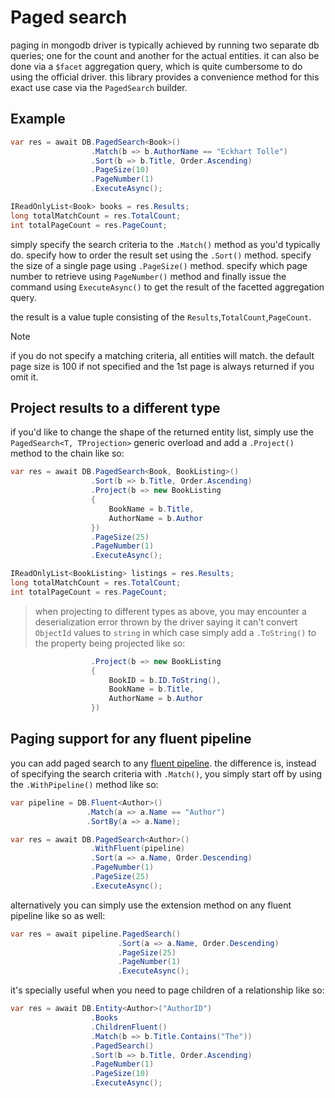 # Paged search
paging in mongodb driver is typically achieved by running two separate db queries; one for the count and another for the actual entities. it can also be done via a `$facet` aggregation query, which is quite cumbersome to do using the official driver. this library provides a convenience method for this exact use case via the `PagedSearch` builder.

## Example

```csharp
var res = await DB.PagedSearch<Book>()
                  .Match(b => b.AuthorName == "Eckhart Tolle")
                  .Sort(b => b.Title, Order.Ascending)
                  .PageSize(10)
                  .PageNumber(1)
                  .ExecuteAsync();

IReadOnlyList<Book> books = res.Results;
long totalMatchCount = res.TotalCount;
int totalPageCount = res.PageCount;                  
```

simply specify the search criteria to the `.Match()` method as you'd typically do. specify how to order the result set using the `.Sort()` method. specify the size of a single page using `.PageSize()` method. specify which page number to retrieve using `PageNumber()` method and finally issue the command using `ExecuteAsync()` to get the result of the facetted aggregation query.

the result is a value tuple consisting of the `Results`,`TotalCount`,`PageCount`.

> [!note] 
> if you do not specify a matching criteria, all entities will match. the default page size is 100 if not specified and the 1st page is always returned if you omit it.


## Project results to a different type
if you'd like to change the shape of the returned entity list, simply use the `PagedSearch<T, TProjection>` generic overload and add a `.Project()` method to the chain like so:
```csharp
var res = await DB.PagedSearch<Book, BookListing>()
                  .Sort(b => b.Title, Order.Ascending)
                  .Project(b => new BookListing
                  {
                      BookName = b.Title,
                      AuthorName = b.Author
                  })
                  .PageSize(25)
                  .PageNumber(1)
                  .ExecuteAsync();

IReadOnlyList<BookListing> listings = res.Results;
long totalMatchCount = res.TotalCount;
int totalPageCount = res.PageCount;                     
```

> when projecting to different types as above, you may encounter a deserialization error thrown by the driver saying it can't convert `ObjectId` values to `string` in which case simply add a `.ToString()` to the property being projected like so:

```csharp
                  .Project(b => new BookListing
                  {
                      BookID = b.ID.ToString(),
                      BookName = b.Title,
                      AuthorName = b.Author
                  })
```

## Paging support for any fluent pipeline

you can add paged search to any [fluent pipeline](Queries-Pipelines.md). the difference is, instead of specifying the search criteria with `.Match()`, you simply start off by using the `.WithPipeline()` method like so:

```csharp
var pipeline = DB.Fluent<Author>()
                 .Match(a => a.Name == "Author")
                 .SortBy(a => a.Name);

var res = await DB.PagedSearch<Author>()
                  .WithFluent(pipeline)
                  .Sort(a => a.Name, Order.Descending)
                  .PageNumber(1)
                  .PageSize(25)
                  .ExecuteAsync();
```

alternatively you can simply use the extension method on any fluent pipeline like so as well:
```csharp
var res = await pipeline.PagedSearch()
                        .Sort(a => a.Name, Order.Descending)
                        .PageSize(25)
                        .PageNumber(1)
                        .ExecuteAsync();
```

it's specially useful when you need to page children of a relationship like so:
```csharp
var res = await DB.Entity<Author>("AuthorID")
                  .Books
                  .ChildrenFluent()
                  .Match(b => b.Title.Contains("The"))
                  .PagedSearch()
                  .Sort(b => b.Title, Order.Ascending)
                  .PageNumber(1)
                  .PageSize(10)
                  .ExecuteAsync();
```